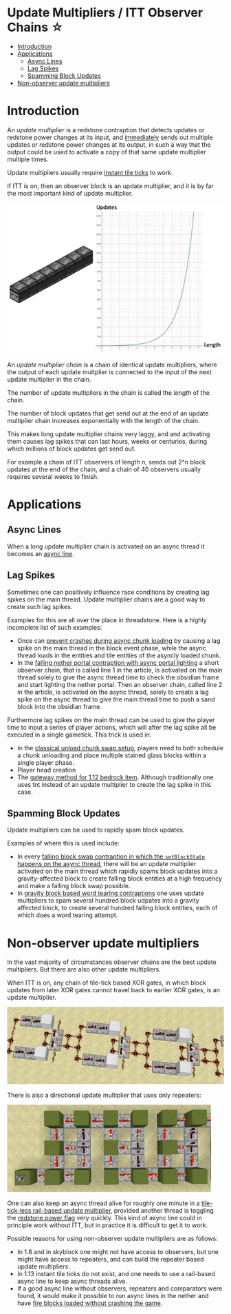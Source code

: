 # Update Multipliers / ITT Observer Chains ☆

- [Introduction](#introduction)
- [Applications](#applications)
  * [Async Lines](#async-lines)
  * [Lag Spikes](#lag-spikes)
  * [Spamming Block Updates](#spamming-block-updates)
- [Non-observer update multipliers](#non-observer-update-multipliers)

# Introduction

An *update multiplier* is a redstone contraption that detects updates or redstone power changes at its input,
and [immediately](tick-phases.md#immediate-updates) sends out multiple updates or redstone power changes at its output, in such a way that the output could be used to activate a copy of that same update multiplier multiple times.

Update multipliers usually require [instant tile ticks](global-flags.md#instant-tile-ticks) to work.

If ITT is on, then an observer block is an update multiplier, and it is by far the most important kind of update multiplier.

![Observer Chain](../images/ExponentialGrowth.png)

An *update multiplier chain* is a chain of identical update multipliers, where the output of each update multplier is connected to the input of the next update multiplier in the chain.

The number of update multipliers in the chain is called the *length* of the chain.

The number of block updates that get send out at the end of an update multiplier chain increases exponentially with the length of the chain.

This makes long update multiplier chains very laggy, and and activating them causes lag spikes that can last hours, weeks or centuries, during which millions of block updates get send out.

For example a chain of ITT observers of length n, sends out 2^n block updates at the end of the chain, and a chain of 40 observers usually requires several weeks to finish.

# Applications

## Async Lines
When a long update multiplier chain is activated on an async thread it becomes an [async line](async-line.md).

## Lag Spikes
Sometimes one can positively influence race conditions by creating lag spikes on the main thread.
Update multiplier chains are a good way to create such lag spikes.

Examples for this are all over the place in threadstone. Here is a highly incomplete list of such examples:
- Once can [prevent crashes during async chunk loading](chunk/async-chunk-loading.md#preventing-crashes-during-async-chunk-load) by causing a lag spike on the main thread in the block event phase, while the async thread loads in the entities and tile entities of the asyncly loaded chunk.
- In the [falling nether portal contraption with async portal lighting](falling-block/falling-block-swaps.md#nether-portal-1) a short observer chain, that is called line 1 in the article, is activated on the main thread solely to give the async thread time to check the obsidian frame and start lighting the nether portal. Then an observer chain, called line 2 in the article, is activated on the async thread, solely to create a lag spike on the async thread to give the main thread time to push a sand block into the obsidian frame.

Furthermore lag spikes on the main thread can be used to give the player time to input a series of player actions, which will after the lag spike all be executed in a single gametick.
This trick is used in:
- In the [classical unload chunk swap setup](chunk/async-chunk-loading.md#classical-multiplayer-unload-chunk-swap), players need to both schedule a chunk unloading and place multiple stained glass blocks within a single player phase.
- Player head creation
- The [gateway method for 1.12 bedrock item](https://www.youtube.com/watch?v=ajUea-FnRrc). Although traditionally one uses tnt instead of an update multiplier to create the lag spike in this case.

## Spamming Block Updates
Update multipliers can be used to rapidly spam block updates.

Examples of where this is used include:
- In every [falling block swap contraption in which the `setBlockState` happens on the async thread](falling-block/falling-block-swaps.md#set-on-async),
there will be an update multiplier activated on the main thread which rapidly spams block updates into a gravity-affected block to create falling block entities at a high frequency and make a falling block swap possible.
- In [gravity block based word tearing contraptions](word-tearing.md#gravity-block-mixers) one uses update multipliers to spam several hundred block udpates into a gravity affected block, to create several hundred falling block entities, each of which does a word tearing attempt.

# Non-observer update multipliers
In the vast majority of circumstances observer chains are the best update multipliers.
But there are also other update multipliers.

When ITT is on, any chain of tile-tick based XOR gates, in which block updates from later XOR gates cannot travel back to earlier XOR gates, is an update multiplier.

![XOR Gates](../images/XORChain.PNG)

There is also a directional update multiplier that uses only repeaters:

![Repeater Chain](../images/RepeaterAsyncLine.PNG)

One can also keep an async thread alive for roughly one minute in a [tile-tick-less rail-based update multiplier](https://www.youtube.com/watch?v=uVfT5w8RSyQ&list=PL8r-bvM9ltXNkjl7IhGQAHygIPfy2niuC&index=50), 
provided another thread is toggling the [redstone power flag](global-flags.md#redstone-power-flag) very quickly. This kind of async line could in principle work without ITT, but in practice it is difficult to get it to work.

Possible reasons for using non-observer update multipliers are as follows:

- In 1.8 and in skyblock one might not have access to observers, but one might have access to repeaters, and can build the repeater based update multipliers.
- In 1.13 instant tile ticks do not exist, and one needs to use a rail-based async line to keep async threads alive.
- If a good async line without observers, repeaters and comparators were found, it would make it possible to run async lines in the nether and have [fire blocks loaded without crashing the game](async-line.md#ticknexttick-list-ouf-of-synch-crash).
